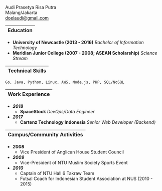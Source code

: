Audi Prasetya Risa Putra  
Malang/Jakarta  
doelaudi@gmail.com  

| Education |
|-|

+ __University of Newcastle (2013 - 2016)__
_Bachelor of Information Technology_
+ __Meridian Junior College (2007 - 2008; ASEAN Scholarship)__
_Science Stream_

| Technical Skills |
|-|  

`Go, Java, Python, Linux, AWS, Node.js, PHP, SQL/NoSQL`

| Work Experience |
|-|
+ ___2018___  
    + __SpaceStock__ _DevOps/Data Engineer_
+ ___2017___  
    + __Cartenz Technology Indonesia__  _Senior Web Developer (Backend)_

| Campus/Community Activities |
|-|
+ ___2008___  
    + Vice President of Anglican House Student Council
+ ___2009___  
    + Vice-President of NTU Muslim Society Sports Event
+ ___2010___  
    + Captain of NTU Hall 6 Takraw Team
	+ Futsal Coach for Indonesian Student Association at NUS (2010 - 2015)
